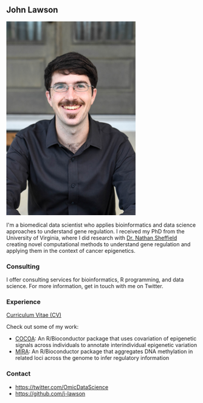 ## John Lawson

<img src="./photos/john_main.jpg" width="340" height="510" />


I'm a biomedical data scientist who applies bioinformatics and data science approaches to understand gene regulation. I received my PhD from the University of Virginia, where I did research with [Dr. Nathan Sheffield](http://databio.org/) creating novel computational methods to understand gene regulation and applying them in the context of cancer epigenetics.

### Consulting

I offer consulting services for bioinformatics, R programming, and data science. For more information, get in touch with me on Twitter.

### Experience

[Curriculum Vitae (CV)](./docs/Lawson_CV_website.pdf)

Check out some of my work:

- [COCOA](http://bioconductor.org/packages/release/bioc/html/COCOA.html): An R/Bioconductor package that uses covariation of epigenetic signals across individuals to annotate interindividual epigenetic variation
- [MIRA](http://bioconductor.org/packages/release/bioc/html/MIRA.html): An R/Bioconductor package that aggregates DNA methylation in related loci across the genome to infer regulatory information

### Contact

- https://twitter.com/OmicDataScience
- https://github.com/j-lawson
